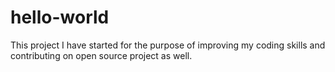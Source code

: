 # hello-world
This project  I have started for the purpose of improving my coding skills and contributing on open source project as well.
